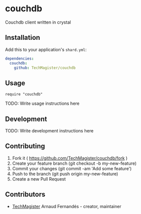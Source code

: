# couchdb

Couchdb client written in crystal

## Installation

Add this to your application's `shard.yml`:

```yaml
dependencies:
  couchdb:
    github: TechMagister/couchdb
```

## Usage

```crystal
require "couchdb"
```

TODO: Write usage instructions here

## Development

TODO: Write development instructions here

## Contributing

1. Fork it ( https://github.com/TechMagister/couchdb/fork )
2. Create your feature branch (git checkout -b my-new-feature)
3. Commit your changes (git commit -am 'Add some feature')
4. Push to the branch (git push origin my-new-feature)
5. Create a new Pull Request

## Contributors

- [TechMagister](https://github.com/TechMagister) Arnaud Fernandés - creator, maintainer

